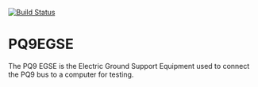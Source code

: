 [![Build Status](https://travis-ci.com/DelfiSpace/PQ9EGSE.svg?branch=master)](https://travis-ci.com/DelfiSpace/PQ9EGSE)

# PQ9EGSE
The PQ9 EGSE is the Electric Ground Support Equipment used to connect the PQ9 bus to a computer for testing.
